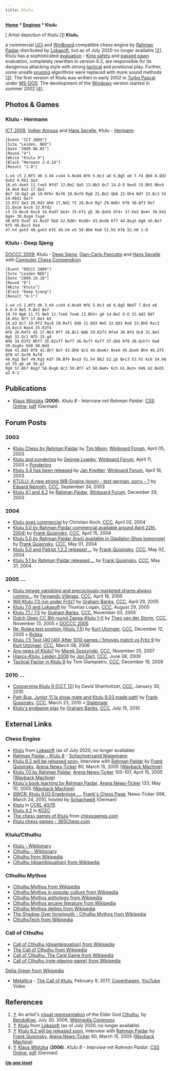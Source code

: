 ```yaml
---
title: Ktulu
---
```

**[Home](Home "Home") \* [Engines](Engines "Engines") \* Ktulu**



[ Artist depiction of Ktulu <a id="cite-note-1" href="#cite-ref-1">[1]</a>
**Ktulu**,  

a commercial [UCI](UCI "UCI") and [WinBoard](WinBoard "WinBoard") compatible chess engine by [Rahman Paidar](Rahman_Paidar "Rahman Paidar") distributed by [Lokasoft](Lokasoft "Lokasoft"), but as of July 2020 no longer available <a id="cite-note-2" href="#cite-ref-2">[2]</a>. 
Ktulu has a sophisticated [evaluation](Evaluation "Evaluation") - [King safety](King_Safety "King Safety") and [passed pawn](Passed_Pawn "Passed Pawn") evaluation, 
completely rewritten in version 6.2, are responsible for its dangerous attacking style with strong [tactical](Tactics "Tactics") and positional play. 
Further, some unsafe [pruning](Pruning "Pruning") algorithms were replaced with more sound methods 
<a id="cite-note-3" href="#cite-ref-3">[3]</a>.
The first version of Ktulu was written in early 2002 in [Turbo Pascal](Pascal#TurboPascal "Pascal") under [MS-DOS](MS-DOS "MS-DOS"). The development of the [Windows](Windows "Windows") version started in summer 2002 <a id="cite-note-4" href="#cite-ref-4">[4]</a>.



## Photos & Games


### Ktulu - Hermann


 [](File:KtuluHermannICT2009.jpg) 
[ICT 2009](ICT_2009 "ICT 2009"), [Volker Annuss](Volker_Annuss "Volker Annuss") and [Hans Secelle](Hans_Secelle "Hans Secelle"), Ktulu - [Hermann](Hermann "Hermann")




```
[Event "ICT 2009"]
[Site "Leiden, NED"]
[Date "2009.06.05"]
[Round "4"]
[White "Ktulu 9"]
[Black "Hermann 2.4.24"]
[Result "1-0"]

1.e4 c5 2.Nf3 d6 3.d4 cxd4 4.Nxd4 Nf6 5.Nc3 a6 6.Bg5 e6 7.f4 Qb6 8.Qd2 Qxb2 9.Rb1 Qa3 
10.e5 dxe5 11.fxe5 Nfd7 12.Be2 Qa5 13.Nb3 Qc7 14.O-O Nxe5 15.Bh5 Nbc6 16.Ne4 Ba3 17.Qe3 
Be7 18.Qg3 g6 19.Nf6+ Bxf6 20.Bxf6 Rg8 21.Be2 Qb8 22.Qh4 Nd7 23.Bc3 h5 24.Rbd1 Qa7+ 
25.Rf2 Qe3 26.Rd3 Qh6 27.Nd2 f5 28.Nc4 Rg7 29.Nd6+ Kf8 30.Bf3 Re7 31.Bxc6 bxc6 32.Rfd2 
c5 33.Nxc8 Rxc8 34.Rxd7 Qe3+ 35.Kf1 g5 36.Qxh5 Qf4+ 37.Ke2 Qe4+ 38.Kd1 Qg4+ 39.Qxg4 fxg4 
40.Bf6 Rxd7 41.Rxd7 Rb8 42.Rd8+ Rxd8+ 43.Bxd8 Kf7 44.Bxg5 Kg6 45.Be7 Kf5 46.Bxc5 Ke4 
47.h4 gxh3 48.gxh3 Kf5 49.h4 e5 50.Bb6 Ke6 51.h5 Kf6 52.h6 1-0

```

### Ktulu - Deep Sjeng


 [](File:KtuluSjeng2009.jpg) 
[DOCCC 2009](DOCCC_2009 "DOCCC 2009"), Ktulu - [Deep Sjeng](Deep_Sjeng "Deep Sjeng"), [Gian-Carlo Pascutto](Gian-Carlo_Pascutto "Gian-Carlo Pascutto") and [Hans Secelle](Hans_Secelle "Hans Secelle") with [Computer Chess Compendium](Computer_Chess_Compendium "Computer Chess Compendium")




```
[Event "DOCCC 2009"]
[Site "Leiden NED"]
[Date "2009.10.18"]
[Round "8"]
[White "Ktulu"]
[Black "Deep Sjeng"]
[Result "0-1"]

1.e4 c5 2.Nf3 d6 3.d4 cxd4 4.Nxd4 Nf6 5.Nc3 a6 6.Bg5 Nbd7 7.Bc4 e6 8.O-O Ne5 9.Be2 Be7 
10.f4 Ng6 11.f5 Ne5 12.fxe6 fxe6 13.Bh5+ g6 14.Be2 O-O 15.Qd2 Bd7 16.Kh1 Nf7 17.Be3 b5 
18.a3 Qc7 19.Rf2 Rac8 20.Raf1 Qd8 21.Qd3 Ne5 22.Qd1 Re8 23.Bh6 Rxc3 24.bxc3 Nxe4 25.R2f4 
Nf6 26.R4f2 d5 27.Nb3 Nf7 28.Bc1 Nd6 29.R2f3 Nfe4 30.Bf4 Qc8 31.Be5 Ng5 32.Qc1 Nf5 33.g4 
Nh6 34.R3f2 Nhf7 35.R2xf7 Nxf7 36.Rxf7 Kxf7 37.Qh6 Rf8 38.Qxh7+ Ke8 39.Qxg6+ Kd8 40.Nd4 
Re8 41.Bd3 Bf8 42.Qh7 Be7 43.Qh6 Qc5 44.Nxe6+ Bxe6 45.Qxe6 Bh4 46.Qf5 Qf8 47.Qxf8 Rxf8 
48.Kg2 Be7 49.Kg3 Kd7 50.Bf4 Bxa3 51.h4 Bb2 52.g5 Bxc3 53.h5 Kc6 54.h6 a5 55.g6 a4 56.g7 
Rg8 57.Bh7 Bxg7 58.Bxg8 Bc3 59.Bf7 a3 60.Be8+ Kc5 61.Be3+ Kd6 62.Bxb5 a2 0-1

```

## Publications


* [Klaus Wlotzka](index.php?title=Klaus_Wlotzka&action=edit&redlink=1 "Klaus Wlotzka (page does not exist)") (**2006**). *Ktulu 8 - Interview mit Rahman Paidar*. [CSS Online](Computerschach_und_Spiele "Computerschach und Spiele"), [pdf](https://computerschach.de/Files/2006/CSS-Rangliste%20-%20Der%20Weltmeister%20im%20Blickpunkt.pdf) (German)


## Forum Posts


### 2003


* [Ktulu Chess by Rahman Paidar](http://www.open-aurec.com/wbforum/viewtopic.php?f=18&t=42073) by [Tim Mann](Tim_Mann "Tim Mann"), [Winboard Forum](Computer_Chess_Forums "Computer Chess Forums"), April 05, 2003
* [Ktulu and pondering](http://www.open-aurec.com/wbforum/viewtopic.php?f=18&t=42177) by [George Lyapko](George_Lyapko "George Lyapko"), [Winboard Forum](Computer_Chess_Forums "Computer Chess Forums"), April 11, 2003 » [Pondering](Pondering "Pondering")
* [Ktulu 3.4 has been released](http://www.open-aurec.com/wbforum/viewtopic.php?f=18&t=42258) by [Jan Kiwitter](index.php?title=Jan_Kiwitter&action=edit&redlink=1 "Jan Kiwitter (page does not exist)"), [Winboard Forum](Computer_Chess_Forums "Computer Chess Forums"), April 16, 2003
* [KTULU: A new strong WB-Engine (soon) - text german, sorry - ?](https://www.stmintz.com/ccc/index.php?id=317576) by [Eduard Nemeth](index.php?title=Eduard_Nemeth&action=edit&redlink=1 "Eduard Nemeth (page does not exist)"), [CCC](CCC "CCC"), September 24, 2003
* [Ktulu 4.1 and 4.2](http://www.open-aurec.com/wbforum/viewtopic.php?f=18&t=45801) by [Rahman Paidar](Rahman_Paidar "Rahman Paidar"), [Winboard Forum](Computer_Chess_Forums "Computer Chess Forums"), December 29, 2003


### 2004


* [Ktulu goes commercial](https://www.stmintz.com/ccc/index.php?id=357995) by Christian Koch, [CCC](CCC "CCC"), April 02, 2004
* [Ktulu 5.0 by Rahman Paidar commercial available around April 22th, 2004!](https://www.stmintz.com/ccc/index.php?id=360209) by [Frank Quisinsky](Frank_Quisinsky "Frank Quisinsky"), [CCC](CCC "CCC"), April 15, 2004
* [Ktulu 5.0 by Rahman Paidar (Iran) available in Gladiator-Shop tomorrow!](https://www.stmintz.com/ccc/index.php?id=362816) by [Frank Quisinsky](Frank_Quisinsky "Frank Quisinsky"), [CCC](CCC "CCC"), May 01, 2004
* [Ktulu 5.0 and Patriot 1.2.2 released ...](https://www.stmintz.com/ccc/index.php?id=362930) by [Frank Quisinsky](Frank_Quisinsky "Frank Quisinsky"), [CCC](CCC "CCC"), May 02, 2004
* [Ktulu 5.1 by Rahman Paidar released ...](https://www.stmintz.com/ccc/index.php?id=368299) by [Frank Quisinsky](Frank_Quisinsky "Frank Quisinsky"), [CCC](CCC "CCC"), May 31, 2004


### 2005 ...


* [Ktulu mirage vanishing and precociously marketed shams always coming...](https://www.stmintz.com/ccc/index.php?id=421521) by [Fernando Villegas](Fernando_Villegas "Fernando Villegas"), [CCC](CCC "CCC"), April 18, 2005
* [Will Ktulu 7.0 run under Fritz?](https://www.stmintz.com/ccc/index.php?id=423481) by [Graham Banks](Graham_Banks "Graham Banks"), [CCC](CCC "CCC"), April 29, 2005
* [Ktulu 7.0 and Lokasoft](https://www.stmintz.com/ccc/index.php?id=446111) by Thomas Logan, [CCC](CCC "CCC"), August 29, 2005
* [Ktulu 7.1 / 7.5](https://www.stmintz.com/ccc/index.php?id=459479) by [Graham Banks](Graham_Banks "Graham Banks"), [CCC](CCC "CCC"), November 03, 2005
* [Dutch Open CC 8th round Zappa-Ktulu 1-0](https://www.stmintz.com/ccc/index.php?id=461463) by [Theo van der Storm](Theo_van_der_Storm "Theo van der Storm"), [CCC](CCC "CCC"), November 13, 2005 » [DOCCC 2005](DOCCC_2005 "DOCCC 2005")
* [Re: Rybka test position (Ktulu 7.5)](https://www.stmintz.com/ccc/index.php?id=469226) by [Kurt Utzinger](Kurt_Utzinger "Kurt Utzinger"), [CCC](CCC "CCC"), December 12, 2005 » [Rybka](Rybka "Rybka")
* [Ktulu 7.5 Test (40'/40) After 1010 games / 5moves match vs Fritz 9](https://www.stmintz.com/ccc/index.php?id=492059) by [Kurt Utzinger](Kurt_Utzinger "Kurt Utzinger"), [CCC](CCC "CCC"), March 08, 2006
* [Any news of Ktulu?](http://www.talkchess.com/forum/viewtopic.php?t=18025) by [Marek Soszynski](index.php?title=Marek_Soszynski&action=edit&redlink=1 "Marek Soszynski (page does not exist)"), [CCC](CCC "CCC"), November 25, 2007
* [Hiarcs-Ktulu, Leiden 2009](http://www.talkchess.com/forum/viewtopic.php?t=28307) by [Jon Dart](Jon_Dart "Jon Dart"), [CCC](CCC "CCC"), June 08, 2009
* [Tactical Factor in Ktulu 9](http://www.talkchess.com/forum/viewtopic.php?t=31143) by Tom Giampietro, [CCC](CCC "CCC"), December 19, 2009


### 2010 ...


* [Concerning Ktulu 9 (CCT 12)](http://www.talkchess.com/forum/viewtopic.php?t=32214) by David Shanholtzer, [CCC](CCC "CCC"), January 30, 2010
* [Patt-Bug, Junior 11.1a show mate and Ktulu 9.03 made patt!](http://www.talkchess.com/forum/viewtopic.php?t=33435) by [Frank Quisinsky](Frank_Quisinsky "Frank Quisinsky"), [CCC](CCC "CCC"), March 23, 2010 » [Stalemate](Stalemate "Stalemate")
* [Ktulu's endgame play](http://www.talkchess.com/forum/viewtopic.php?t=35452) by [Graham Banks](Graham_Banks "Graham Banks"), [CCC](CCC "CCC"), July 15, 2010


## External Links


### Chess Engine


* [Ktulu](https://www.lokasoft.nl/ktulu.aspx) from [Lokasoft](Lokasoft "Lokasoft") (as of July 2020, no longer available)
* [Rahman Paidar - Ktulu 8](https://www.schachversand.de/software/schachprogramm/ktulu-8-upgrade.html) - [Schachversand Niggemann](Schachversand_Niggemann "Schachversand Niggemann")
* [Ktulu 6.2 will be released soon](https://web.archive.org/web/20110611144445/http://www.playwitharena.com/?Newsticker:Archive_6), Interview with [Rahman Paidar](Rahman_Paidar "Rahman Paidar") by [Frank Quisinsky](Frank_Quisinsky "Frank Quisinsky"), [Arena News-Ticker](Arena "Arena") 80, March 15, 2005 ([Wayback Machine](https://en.wikipedia.org/wiki/Wayback_Machine))
* [Ktulu 7.0 by Rahman Paidar](https://web.archive.org/web/20110611144744/http://www.playwitharena.com/?Newsticker:Archive_7), [Arena News-Ticker](Arena "Arena") 105-107, April 15, 2005 ([Wayback Machine](https://en.wikipedia.org/wiki/Wayback_Machine))
* [Ktulu's book learning by Rahman Paidar](https://web.archive.org/web/20110611144520/http://www.playwitharena.com/?Newsticker:Archive_9), [Arena News-Ticker](Arena "Arena") 133, May 10, 2005 ([Wayback Machine](https://en.wikipedia.org/wiki/Wayback_Machine))
* [SWCR: Ktulu 9.03 Ergebnisse ...](https://www.schach-welt.de/schach/computerschach/news-ticker/archiv-seite-10), [Frank's Chess Page](Frank_Quisinsky "Frank Quisinsky"), News-Ticker 096, March 24, 2010, hosted by [Schachwelt](https://www.schach-welt.de/) (German)
* [Ktulu](http://www.computerchess.org.uk/ccrl/4040/cgi/compare_engines.cgi?family=Ktulu&print=Rating+list&print=Results+table&print=LOS+table&print=Ponder+hit+table&print=Eval+difference+table&print=Comopp+gamenum+table&print=Overlap+table&print=Score+with+common+opponents) in [CCRL 40/15](CCRL "CCRL")
* [Ktulu 4.2](http://kirill-kryukov.com/chess/kcec/cgi/engine_details.cgi?print=Details&each_game=1&eng=Ktulu%204.2) in [KCEC](KCEC "KCEC")
* [The chess games of Ktulu](https://www.chessgames.com/perl/chessplayer?pid=109973) from [chessgames.com](https://www.chessgames.com/index.html)
* [Ktulu chess games - 365Chess.com](https://www.365chess.com/players/KTULU)


### Ktulu/Cthulhu


* [Ktulu - Wiktionary](https://en.wiktionary.org/wiki/Ktulu)
* [Cthulhu - Wiktionary](https://en.wiktionary.org/wiki/Cthulhu)
* [Cthulhu from Wikipedia](https://en.wikipedia.org/wiki/Cthulhu)
* [Cthulhu (disambiguation) from Wikipedia](https://en.wikipedia.org/wiki/Cthulhu_%28disambiguation%29)


### Cthulhu Mythos


* [Cthulhu Mythos from Wikipedia](https://en.wikipedia.org/wiki/Cthulhu_Mythos)
* [Cthulhu Mythos in popular culture from Wikipedia](https://en.wikipedia.org/wiki/Cthulhu_Mythos_in_popular_culture)
* [Cthulhu Mythos anthology from Wikipedia](https://en.wikipedia.org/wiki/Cthulhu_Mythos_anthology)
* [Cthulhu Mythos arcane literature from Wikipedia](https://en.wikipedia.org/wiki/Cthulhu_Mythos_arcane_literature)
* [Cthulhu Mythos deities from Wikipedia](https://en.wikipedia.org/wiki/Cthulhu_Mythos_deities)
* [The Shadow Over Innsmouth - Cthulhu Mythos from Wikipedia](https://en.wikipedia.org/wiki/The_Shadow_Over_Innsmouth#Cthulhu_Mythos)
* [CthulhuTech from Wikipedia](https://en.wikipedia.org/wiki/CthulhuTech)


### Call of Cthulhu


* [Call of Cthulhu (disambiguation) from Wikipedia](https://en.wikipedia.org/wiki/Call_of_Cthulhu)
* [The Call of Cthulhu from Wikipedia](https://en.wikipedia.org/wiki/The_Call_of_Cthulhu)
* [Call of Cthulhu: The Card Game from Wikipedia](https://en.wikipedia.org/wiki/Call_of_Cthulhu:_The_Card_Game)
* [Call of Cthulhu (role-playing game) from Wikipedia](https://en.wikipedia.org/wiki/Call_of_Cthulhu_%28role-playing_game%29)


 [Delta Green from Wikipedia](https://en.wikipedia.org/wiki/Delta_Green)
* [Metallica](Category:Metallica "Category:Metallica") - [The Call of Ktulu](https://en.wikipedia.org/wiki/Ride_the_Lightning#The_Call_of_Ktulu), February 9, 2017, [Copenhagen](https://en.wikipedia.org/wiki/Copenhagen), [YouTube](https://en.wikipedia.org/wiki/YouTube) Video


 
## References


1. <a id="cite-ref-1" href="#cite-note-1">↑</a> An artist's [visual representation](https://commons.wikimedia.org/wiki/File:Cthulhu_and_R%27lyeh.jpg) of the Elder God [Cthulhu](https://en.wikipedia.org/wiki/Cthulhu), by [BenduKiwi](https://commons.wikimedia.org/wiki/User:BenduKiwi), July 30, 2006, [Wikimedia Commons](https://en.wikipedia.org/wiki/Wikimedia_Commons)
2. <a id="cite-ref-2" href="#cite-note-2">↑</a> [Ktulu](https://www.lokasoft.nl/ktulu.aspx) from [Lokasoft](Lokasoft "Lokasoft") (as of July 2020, no longer available)
3. <a id="cite-ref-3" href="#cite-note-3">↑</a> [Ktulu 6.2 will be released soon](https://web.archive.org/web/20110611144445/http://www.playwitharena.com/?Newsticker:Archive_6), Interview with [Rahman Paidar](Rahman_Paidar "Rahman Paidar") by [Frank Quisinsky](Frank_Quisinsky "Frank Quisinsky"), [Arena News-Ticker](Arena "Arena") 80, March 15, 2005 ([Wayback Machine](https://en.wikipedia.org/wiki/Wayback_Machine))
4. <a id="cite-ref-4" href="#cite-note-4">↑</a> [Klaus Wlotzka](index.php?title=Klaus_Wlotzka&action=edit&redlink=1 "Klaus Wlotzka (page does not exist)") (**2006**). *Ktulu 8 - Interview mit Rahman Paidar*. [CSS Online](Computerschach_und_Spiele "Computerschach und Spiele"), [pdf](https://computerschach.de/Files/2006/CSS-Rangliste%20-%20Der%20Weltmeister%20im%20Blickpunkt.pdf) (German)

**[Up one level](Engines "Engines")**







 
